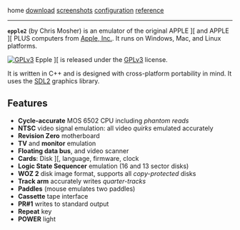home
[download](https://github.com/cmosher01/Epple-II/releases/latest)
[screenshots](screenshots.md)
[configuration](configuration.md)
[reference](usermanual.md)

---

**`epple2`** (by Chris Mosher) is an emulator of the original
APPLE \]\[ and APPLE \]\[ PLUS computers from
[Apple, Inc.](https://www.apple.com/).
It runs on Windows, Mac, and Linux platforms.

[![GPLv3](https://www.gnu.org/graphics/gplv3-88x31.png)](http://www.gnu.org/licenses/gpl-3.0-standalone.html)
Epple \]\[ is released under the
[GPLv3](http://www.gnu.org/licenses/gpl-3.0-standalone.html)
license.

It is written in C++ and is designed with cross-platform
portability in mind. It uses the [SDL2](https://www.libsdl.org) graphics library.

## Features

* **Cycle-accurate** MOS 6502 CPU including *phantom reads*
* **NTSC** video signal emulation: all video *quirks* emulated accurately
* **Revision Zero** motherboard
* **TV** and **monitor** emulation
* **Floating data bus**, and video scanner
* **Cards**: Disk \]\[, language, firmware, clock
* **Logic State Sequencer** emulation (16 and 13 sector disks)
* **WOZ 2** disk image format, supports all *copy-protected* disks
* **Track arm** accurately writes *quarter-tracks*
* **Paddles** (mouse emulates two paddles)
* **Cassette** tape interface
* **PR#1** writes to standard output
* **Repeat** key
* **POWER** light
